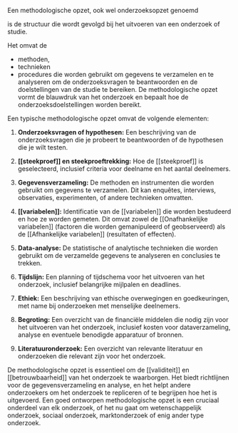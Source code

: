 Een methodologische opzet, ook wel onderzoeksopzet genoemd

is de structuur die wordt gevolgd bij het uitvoeren van een onderzoek of studie. 

Het omvat de 
- methoden, 
- technieken 
- procedures 
die worden gebruikt om gegevens te verzamelen en te analyseren om de onderzoeksvragen te beantwoorden en de doelstellingen van de studie te bereiken. De methodologische opzet vormt de blauwdruk van het onderzoek en bepaalt hoe de onderzoeksdoelstellingen worden bereikt.

Een typische methodologische opzet omvat de volgende elementen:

1. **Onderzoeksvragen of hypothesen:** Een beschrijving van de onderzoeksvragen die je probeert te beantwoorden of de hypothesen die je wilt testen.
    
2. **[[steekproef]] en steekproeftrekking:** Hoe de [[steekproef]] is geselecteerd, inclusief criteria voor deelname en het aantal deelnemers.
    
3. **Gegevensverzameling:** De methoden en instrumenten die worden gebruikt om gegevens te verzamelen. Dit kan enquêtes, interviews, observaties, experimenten, of andere technieken omvatten.
    
4. **[[variabelen]]:** Identificatie van de [[variabelen]] die worden bestudeerd en hoe ze worden gemeten. Dit omvat zowel de [[Onafhankelijke variabelen]] (factoren die worden gemanipuleerd of geobserveerd) als de [[Afhankelijke variabelen]] (resultaten of effecten).
    
5. **Data-analyse:** De statistische of analytische technieken die worden gebruikt om de verzamelde gegevens te analyseren en conclusies te trekken.
    
6. **Tijdslijn:** Een planning of tijdschema voor het uitvoeren van het onderzoek, inclusief belangrijke mijlpalen en deadlines.
    
7. **Ethiek:** Een beschrijving van ethische overwegingen en goedkeuringen, met name bij onderzoeken met menselijke deelnemers.
    
8. **Begroting:** Een overzicht van de financiële middelen die nodig zijn voor het uitvoeren van het onderzoek, inclusief kosten voor dataverzameling, analyse en eventuele benodigde apparatuur of bronnen.
    
9. **Literatuuronderzoek:** Een overzicht van relevante literatuur en onderzoeken die relevant zijn voor het onderzoek.
    

De methodologische opzet is essentieel om de [[validiteit]] en [[betrouwbaarheid]] van het onderzoek te waarborgen. Het biedt richtlijnen voor de gegevensverzameling en analyse, en het helpt andere onderzoekers om het onderzoek te repliceren of te begrijpen hoe het is uitgevoerd. Een goed ontworpen methodologische opzet is een cruciaal onderdeel van elk onderzoek, of het nu gaat om wetenschappelijk onderzoek, sociaal onderzoek, marktonderzoek of enig ander type onderzoek.